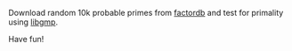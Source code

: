 Download random 10k probable primes from [factordb](http://factordb.com/downloads.php)
and test for primality using [libgmp](https://gmplib.org).

Have fun!
